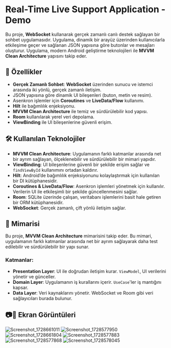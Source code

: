 # Real-Time Live Support Application - Demo

Bu proje, **WebSocket** kullanarak gerçek zamanlı canlı destek sağlayan bir sohbet uygulamasıdır. Uygulama, dinamik bir arayüz üzerinden kullanıcılarla etkileşime geçer ve sağlanan JSON yapısına göre butonlar ve mesajları oluşturur. Uygulama, modern Android geliştirme teknolojileri ile **MVVM Clean Architecture** yapısını takip eder.

## 🚀 Özellikler

- **Gerçek Zamanlı Sohbet**: **WebSocket** üzerinden sunucu ve istemci arasında iki yönlü, gerçek zamanlı iletişim.
- JSON yapısına göre dinamik UI bileşenleri (buton, metin ve resim).
- Asenkron işlemler için **Coroutines** ve **LiveData/Flow** kullanımı.
- **Hilt** ile bağımlılık enjeksiyonu.
- **MVVM Clean Architecture** ile temiz ve sürdürülebilir kod yapısı.
- **Room** kullanılarak yerel veri depolama.
- **ViewBinding** ile UI bileşenlerine güvenli erişim.

## 🛠️ Kullanılan Teknolojiler

- **MVVM Clean Architecture**: Uygulamanın farklı katmanlar arasında net bir ayrım sağlayan, ölçeklenebilir ve sürdürülebilir bir mimari yapıdır.
- **ViewBinding**: UI bileşenlerine güvenli bir şekilde erişim sağlar ve `findViewById` kullanımını ortadan kaldırır.
- **Hilt**: Android’de bağımlılık enjeksiyonunu kolaylaştırmak için kullanılan bir DI kütüphanesidir.
- **Coroutines & LiveData/Flow**: Asenkron işlemleri yönetmek için kullanılır. Verilerin UI ile etkileşimli bir şekilde güncellenmesini sağlar.
- **Room**: SQLite üzerinde çalışan, veritabanı işlemlerini basit hale getiren bir ORM kütüphanesidir.
- **WebSocket**: Gerçek zamanlı, çift yönlü iletişim sağlar.

## 📐 Mimarisi

Bu proje, **MVVM Clean Architecture** mimarisini takip eder. Bu mimari, uygulamanın farklı katmanlar arasında net bir ayrım sağlayarak daha test edilebilir ve sürdürülebilir bir yapı sunar.

### Katmanlar:
- **Presentation Layer**: UI ile doğrudan iletişim kurar. `ViewModel`, UI verilerini yönetir ve günceller.
- **Domain Layer**: Uygulamanın iş kurallarını içerir. `UseCase`'ler iş mantığını kapsar.
- **Data Layer**: Veri kaynaklarını yönetir. WebSocket ve Room gibi veri sağlayıcıları burada bulunur.

## 📷🤩 Ekran Görüntüleri


![Screenshot_1728661011](https://github.com/user-attachments/assets/f8957e36-683b-4e74-ada5-ee6751af16f7)
![Screenshot_1728577950](https://github.com/user-attachments/assets/536128e2-2ee3-43ff-8c56-e36e62ea1587)
![Screenshot_1728661804](https://github.com/user-attachments/assets/e1ed7ea7-ea5f-47f7-a98f-91ef4420c77e)
![Screenshot_1728577883](https://github.com/user-attachments/assets/f0660900-3906-463e-80d3-e818832f7dd2)
![Screenshot_1728577868](https://github.com/user-attachments/assets/73d4087c-1612-46d4-a607-9711f340f0be)
![Screenshot_1728578045](https://github.com/user-attachments/assets/24f9446e-26d4-48e9-a304-56e430948daf)




